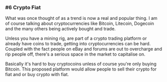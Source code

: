 ### #6 Crypto <For> Fiat

What was once thought of as a trend is now a real and popular thing. I am of course talking about cryptocurrencies like Bitcoin, Litecoin, Dogecoin and the many others being actively bought and trade.

Unless you have a mining rig, are part of a crypto trading platform or already have coins to trade, getting into cryptocurrencies can be hard. Coupled with the fact people on eBay and forums are out to overcharge and rip people off, there's a serious space in the market to capitalise on.

Basically it's hard to buy cryptocoins unless of course you're only buying Bitcoin. This proposed platform would allow people to sell their crypto for fiat and or buy crypto with fiat.
